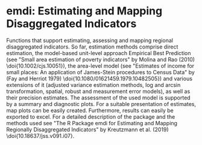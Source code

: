 # emdi: Estimating and Mapping Disaggregated Indicators

Functions that support estimating, assessing and mapping regional disaggregated indicators. So far, estimation methods comprise direct estimation, the model-based unit-level approach Empirical Best Prediction (see "Small area estimation of poverty indicators" by Molina and Rao (2010) \doi{10.1002/cjs.10051}), the area-level model (see "Estimates of income for small places: An application of James-Stein procedures to Census Data" by (Fay and Herriot 1979) \doi{10.1080/01621459.1979.10482505}) and various extensions of it (adjusted variance estimation methods, log and arcsin transformation, spatial, robust and measurement error models), as well as their precision estimates. The assessment of the used model is supported by a summary and diagnostic plots. For a suitable presentation of estimates, map plots can be easily created. Furthermore, results can easily be exported to excel. For a detailed description of the package and the methods used see "The R Package emdi for Estimating and Mapping Regionally Disaggregated Indicators" by Kreutzmann et al. (2019) \doi{10.18637/jss.v091.i07}.
